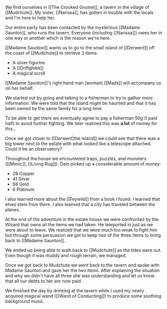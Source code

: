 We find ourselves in [[The Crooked Gnome]], a tavern in the village of [[Mudchute]]. My sister, [[Narissa]], has gotten in trouble with the locals and I'm here to help her.

Our entire party has been contacted by the mysterious [[Madame Saunton]], who runs the tavern. Everyone (including [[Narissa]]) owes her in one way or another which is the reason we're here.

[[Madame Saunton]] wants us to go to the small island of [[Derwent]] off the coast of [[Mudchute]] to retrieve 3 items:
- A silver figurine
- A [[Driftglobe]]
- A magical scroll

[[Madame Saunton]]'s right hand man (woman) [[Mads]] will accompany us on her behalf.

We started out by going and talking to a fisherman to try to gather more information. We were told that the island might be haunted and that it has been owned by the same family for a long time.

To be able to get there we eventually agree to pay a fisherman 50g (I paid half) to avoid further fighting. We later realized this was **a lot** of money for this...

Once we got closer to [[Derwent|the island]] we could see that there was a big tower next to the estate with what looked like a telescope attached. Could it be an observatory?

Throughout the house we encountered traps, puzzles, and monsters ([[Mimic]], [[Living Rug]]). Dain picked up a considerable amount of money:
- 28 Copper
- 41 Silver
- 68 Gold
- 6 Platinum

I also learned more about the [[Feywild]] from a book I found. I learned that elves stem from there. I also learned that a city has traveled between the planes.

At the end of the adventure in the estate house we were confronted by the Wizard that owns all the items we had taken. He teleported in just as we were about to leave. We realized that we were much too weak to fight him but through some persuasion we got to keep two of the three items to bring back to [[Madame Saunton]].

We ended up being able to walk back to [[Mudchute]] as the tides were out. Even though it was muddy and rough terrain, we managed.

Once we got back to Mudchute we went back to the tavern and spoke with Madame Saunton and gave her the two items. After explaining the situation and why we didn't have all three she was understanding and let us know that all our debts to her are now paid.

We finished the day by drinking at the tavern while I used my newly acquired magical wand ([[Wand of Conducting]]) to produce some soothing background music.


